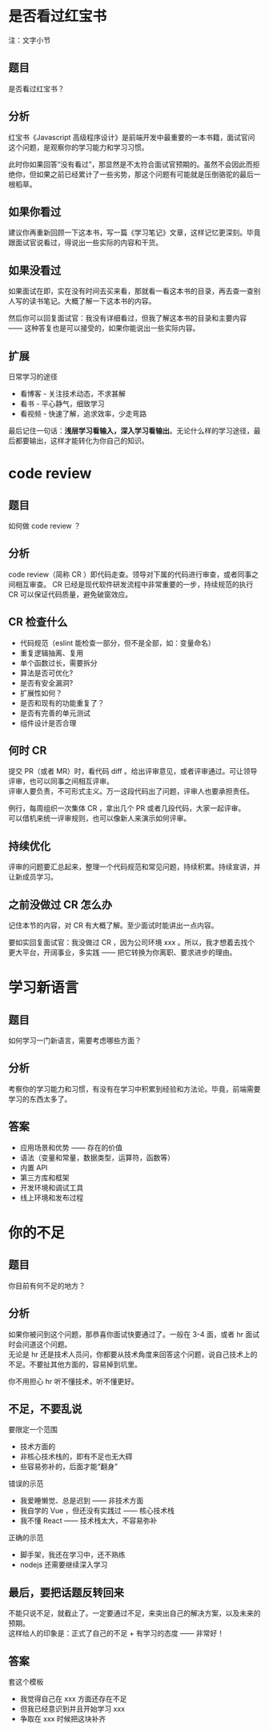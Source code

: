 # 是否看过红宝书

注：文字小节

## 题目

是否看过红宝书？

## 分析

红宝书《Javascript 高级程序设计》是前端开发中最重要的一本书籍，面试官问这个问题，是观察你的学习能力和学习习惯。

此时你如果回答“没有看过”，那显然是不太符合面试官预期的。虽然不会因此而拒绝你，但如果之前已经累计了一些劣势，那这个问题有可能就是压倒骆驼的最后一根稻草。

## 如果你看过

建议你再重新回顾一下这本书，写一篇《学习笔记》文章，这样记忆更深刻。毕竟跟面试官说看过，得说出一些实际的内容和干货。

## 如果没看过

如果面试在即，实在没有时间去买来看，那就看一看这本书的目录，再去查一查别人写的读书笔记。大概了解一下这本书的内容。

然后你可以回复面试官：我没有详细看过，但我了解这本书的目录和主要内容 —— 这种答复也是可以接受的，如果你能说出一些实际内容。

## 扩展

日常学习的途径

- 看博客 - 关注技术动态，不求甚解
- 看书 - 平心静气，细致学习
- 看视频 - 快速了解，追求效率，少走弯路

最后记住一句话：**浅层学习看输入，深入学习看输出**。无论什么样的学习途径，最后都要输出，这样才能转化为你自己的知识。

# code review

## 题目

如何做 code review ？

## 分析

code review（简称 CR ）即代码走查。领导对下属的代码进行审查，或者同事之间相互审查。
CR 已经是现代软件研发流程中非常重要的一步，持续规范的执行 CR 可以保证代码质量，避免破窗效应。

## CR 检查什么

- 代码规范（eslint 能检查一部分，但不是全部，如：变量命名）
- 重复逻辑抽离、复用
- 单个函数过长，需要拆分
- 算法是否可优化?
- 是否有安全漏洞?
- 扩展性如何？
- 是否和现有的功能重复了？
- 是否有完善的单元测试
- 组件设计是否合理

## 何时 CR

提交 PR（或者 MR）时，看代码 diff 。给出评审意见，或者评审通过。可让领导评审，也可以同事之间相互评审。<br>
评审人要负责，不可形式主义。万一这段代码出了问题，评审人也要承担责任。

例行，每周组织一次集体 CR ，拿出几个 PR 或者几段代码，大家一起评审。<br>
可以借机来统一评审规则，也可以像新人来演示如何评审。

## 持续优化

评审的问题要汇总起来，整理一个代码规范和常见问题，持续积累。持续宣讲，并让新成员学习。

## 之前没做过 CR 怎么办

记住本节的内容，对 CR 有大概了解。至少面试时能讲出一点内容。

要如实回复面试官：我没做过 CR ，因为公司环境 xxx 。所以，我才想着去找个更大平台，开阔事业，多实践 —— 把它转换为你离职、要求进步的理由。

# 学习新语言

## 题目

如何学习一门新语言，需要考虑哪些方面？

## 分析

考察你的学习能力和习惯，有没有在学习中积累到经验和方法论。毕竟，前端需要学习的东西太多了。

## 答案

- 应用场景和优势 —— 存在的价值
- 语法（变量和常量，数据类型，运算符，函数等）
- 内置 API
- 第三方库和框架
- 开发环境和调试工具
- 线上环境和发布过程

# 你的不足

## 题目

你目前有何不足的地方？

## 分析

如果你被问到这个问题，那恭喜你面试快要通过了。一般在 3-4 面，或者 hr 面试时会问道这个问题。<br>
无论是 hr 还是技术人员问，你都要从技术角度来回答这个问题，说自己技术上的不足。不要扯其他方面的，容易掉到坑里。

你不用担心 hr 听不懂技术，听不懂更好。

## 不足，不要乱说

要限定一个范围

- 技术方面的
- 非核心技术栈的，即有不足也无大碍
- 些容易弥补的，后面才能“翻身”

错误的示范

- 我爱睡懒觉、总是迟到 —— 非技术方面
- 我自学的 Vue ，但还没有实践过 —— 核心技术栈
- 我不懂 React —— 技术栈太大，不容易弥补

正确的示范

- 脚手架，我还在学习中，还不熟练
- nodejs 还需要继续深入学习

## 最后，要把话题反转回来

不能只说不足，就截止了。一定要通过不足，来突出自己的解决方案，以及未来的预期。<br>
这样给人的印象是：正式了自己的不足 + 有学习的态度 —— 非常好！

## 答案

套这个模板

- 我觉得自己在 xxx 方面还存在不足
- 但我已经意识到并且开始学习 xxx
- 争取在 xxx 时候把这块补齐